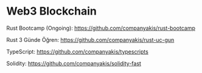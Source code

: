 # Web3 Blockchain

Rust Bootcamp (Ongoing):
https://github.com/companyakis/rust-bootcamp

Rust 3 Günde Öğren:
https://github.com/companyakis/rust-uc-gun

TypeScript:
https://github.com/companyakis/typescripts

Solidity:
https://github.com/companyakis/solidity-fast


